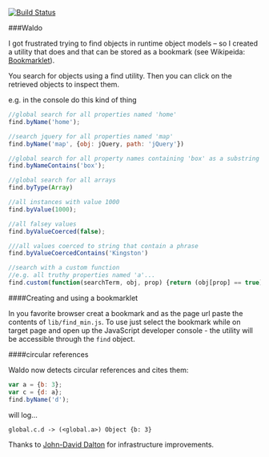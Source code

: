 [![Build Status](https://travis-ci.org/angus-c/waldo.png?branch=master)](http://travis-ci.org/angus-c/waldo)

###Waldo

I got frustrated trying to find objects in runtime object models – so I created a utility that does and that can be stored as a bookmark (see Wikipeida: [Bookmarklet](http://en.wikipedia.org/wiki/Bookmarklet)).

You search for objects using a find utility. Then you can click on the retrieved objects to inspect them.

e.g. in the console do this kind of thing

```js
//global search for all properties named 'home'
find.byName('home');

//search jquery for all properties named 'map'
find.byName('map', {obj: jQuery, path: 'jQuery'})

//global search for all property names containing 'box' as a substring
find.byNameContains('box');

//global search for all arrays
find.byType(Array)

//all instances with value 1000
find.byValue(1000);

//all falsey values
find.byValueCoerced(false);

///all values coerced to string that contain a phrase
find.byValueCoercedContains('Kingston')

//search with a custom function
//e.g. all truthy properties named 'a'...
find.custom(function(searchTerm, obj, prop) {return (obj[prop] == true) && (prop == 'a')});
```


####Creating and using a bookmarklet

In you favorite browser creat a bookmark and as the page url paste the contents of `lib/find_min.js`. To use just select the bookmark while on target page and open up the JavaScript developer console - the utility will be accessible through the `find` object. 


####circular references

Waldo now detects circular references and cites them:  

```js
var a = {b: 3};
var c = {d: a};
find.byName('d');
```

will log...  
```
global.c.d -> (<global.a>) Object {b: 3} 
```

Thanks to [John-David Dalton](https://github.com/jdalton) for infrastructure improvements.
